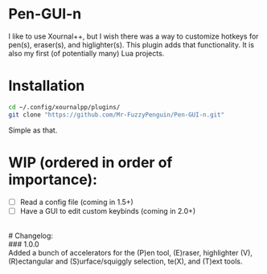 # Pen-GUI-n
I like to use Xournal++, but I wish there was a way to customize hotkeys for pen(s), eraser(s), and higlighter(s). This plugin adds that functionality. It is also my first (of potentially many) Lua projects.
<br>
# Installation
```bash
cd ~/.config/xournalpp/plugins/
git clone "https://github.com/Mr-FuzzyPenguin/Pen-GUI-n.git"
```
Simple as that.
<br>
# WIP (ordered in order of importance):
- [ ] Read a config file (coming in 1.5+)
- [ ] Have a GUI to edit custom keybinds (coming in 2.0+)
<br>
# Changelog:
<br>
### 1.0.0
<br>
Added a bunch of accelerators for the (P)en tool, (E)raser, highlighter (V), (R)ectangular and (S)urface/squiggly selection, te(X), and (T)ext tools.
